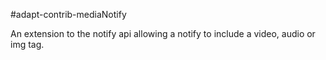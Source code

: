 #adapt-contrib-mediaNotify


An extension to the notify api allowing a notify to include a video, audio or img tag.


